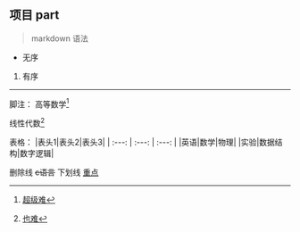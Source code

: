 ## 项目 part
  >markdown 语法
  * 无序
  1. 有序
   ***
脚注：
高等数学[^1]
[^1]:超级难

线性代数[^2]
[^2]:也难

表格：
|表头1|表头2|表头3|
| :---: | :---: | :---: |
|英语|数学|物理|
|实验|数据结构|数字逻辑|

删除线
~~c语言~~
下划线
<u>重点<u/>


  




